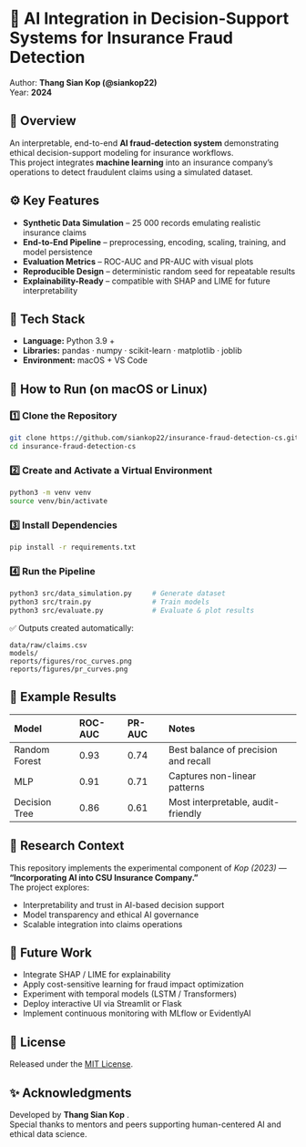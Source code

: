 # 🧠 AI Integration in Decision-Support Systems for Insurance Fraud Detection  
Author: **Thang Sian Kop (@siankop22)**  
Year: **2024**

## 📘 Overview
An interpretable, end-to-end **AI fraud-detection system** demonstrating ethical decision-support modeling for insurance workflows.  
This project integrates **machine learning** into an insurance company’s operations to detect fraudulent claims using a simulated dataset.  


## ⚙️ Key Features
- **Synthetic Data Simulation** – 25 000 records emulating realistic insurance claims  
- **End-to-End Pipeline** – preprocessing, encoding, scaling, training, and model persistence  
- **Evaluation Metrics** – ROC-AUC and PR-AUC with visual plots  
- **Reproducible Design** – deterministic random seed for repeatable results  
- **Explainability-Ready** – compatible with SHAP and LIME for future interpretability  

## 🧩 Tech Stack
- **Language:** Python 3.9 +  
- **Libraries:** pandas · numpy · scikit-learn · matplotlib · joblib  
- **Environment:** macOS + VS Code  


## 🚀 How to Run (on macOS or Linux)

### 1️⃣ Clone the Repository
```bash
git clone https://github.com/siankop22/insurance-fraud-detection-cs.git
cd insurance-fraud-detection-cs
```

### 2️⃣ Create and Activate a Virtual Environment
```bash
python3 -m venv venv
source venv/bin/activate
```

### 3️⃣ Install Dependencies
```bash
pip install -r requirements.txt
```

### 4️⃣ Run the Pipeline
```bash
python3 src/data_simulation.py     # Generate dataset
python3 src/train.py               # Train models
python3 src/evaluate.py            # Evaluate & plot results
```

✅ Outputs created automatically:
```
data/raw/claims.csv
models/
reports/figures/roc_curves.png
reports/figures/pr_curves.png
```

## 🧾 Example Results
| Model | ROC-AUC | PR-AUC | Notes |
|:------|:---------|:-------|:------|
| Random Forest | 0.93 | 0.74 | Best balance of precision and recall |
| MLP | 0.91 | 0.71 | Captures non-linear patterns |
| Decision Tree | 0.86 | 0.61 | Most interpretable, audit-friendly |

## 🧮 Research Context
This repository implements the experimental component of *Kop (2023)* — **“Incorporating AI into CSU Insurance Company.”**  
The project explores:
- Interpretability and trust in AI-based decision support  
- Model transparency and ethical AI governance  
- Scalable integration into claims operations  

## 🧭 Future Work
- Integrate SHAP / LIME for explainability  
- Apply cost-sensitive learning for fraud impact optimization  
- Experiment with temporal models (LSTM / Transformers)  
- Deploy interactive UI via Streamlit or Flask  
- Implement continuous monitoring with MLflow or EvidentlyAI  

## 📜 License
Released under the [MIT License](LICENSE).

## ✨ Acknowledgments
Developed by **Thang Sian Kop** .  
Special thanks to mentors and peers supporting human-centered AI and ethical data science.
